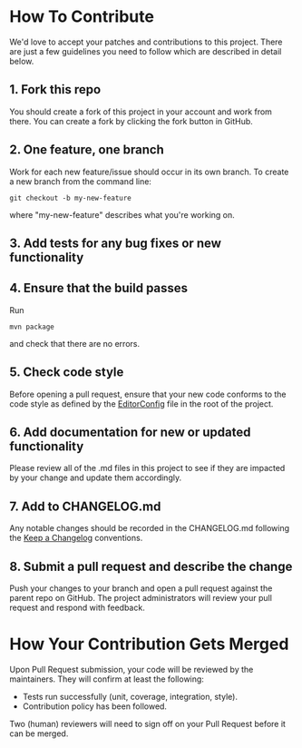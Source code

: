 # How To Contribute

We'd love to accept your patches and contributions to this project. There are just a few guidelines you need to follow which are described in detail below.

## 1. Fork this repo

You should create a fork of this project in your account and work from there. You can create a fork by clicking the fork button in GitHub.

## 2. One feature, one branch

Work for each new feature/issue should occur in its own branch. To create a new branch from the command line:
```shell
git checkout -b my-new-feature
```
where "my-new-feature" describes what you're working on.

## 3. Add tests for any bug fixes or new functionality

## 4. Ensure that the build passes

Run
```shell
mvn package
```
and check that there are no errors.

## 5. Check code style

Before opening a pull request, ensure that your new code conforms to the code style as defined by the [EditorConfig](https://editorconfig.org/) file in the root of the project.

## 6. Add documentation for new or updated functionality

Please review all of the .md files in this project to see if they are impacted by your change and update them accordingly.

## 7. Add to CHANGELOG.md

Any notable changes should be recorded in the CHANGELOG.md following the [Keep a Changelog](https://keepachangelog.com/en/1.0.0/) conventions.

## 8. Submit a pull request and describe the change

Push your changes to your branch and open a pull request against the parent repo on GitHub. The project administrators will review your pull request and respond with feedback.

# How Your Contribution Gets Merged

Upon Pull Request submission, your code will be reviewed by the maintainers. They will confirm at least the following:

- Tests run successfully (unit, coverage, integration, style).
- Contribution policy has been followed.

Two (human) reviewers will need to sign off on your Pull Request before it can be merged.
